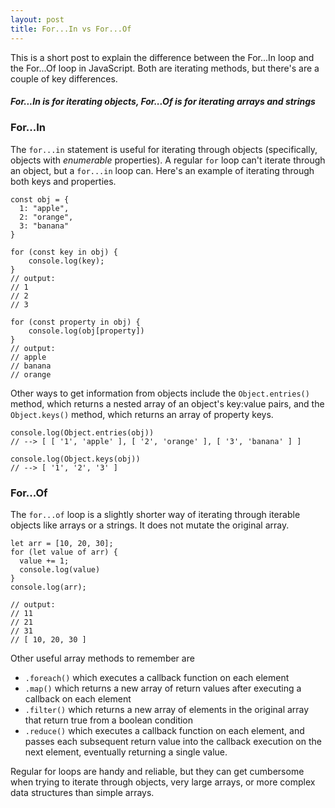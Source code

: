 ```yaml
---
layout: post
title: For...In vs For...Of
---
```


This is a short post to explain the difference between the For...In loop and the For...Of loop in JavaScript. Both are iterating methods, but there's are a couple of key differences.

##### For...In is for iterating objects, For...Of is for iterating arrays and strings


### For...In

The `for...in` statement is useful for iterating through objects (specifically, objects with *enumerable* properties). A regular `for` loop can't iterate through an object, but a `for...in` loop can. Here's an example of iterating through both keys and properties.

    const obj = {
      1: "apple",
      2: "orange",
      3: "banana"
    }

    for (const key in obj) {
        console.log(key);
    }
    // output:
    // 1
    // 2
    // 3

    for (const property in obj) {
        console.log(obj[property])
    }
    // output:
    // apple
    // banana
    // orange

Other ways to get information from objects include the `Object.entries()` method, which returns a nested array of an object's key:value pairs, and the `Object.keys()` method, which returns an array of property keys.

    console.log(Object.entries(obj))
    // --> [ [ '1', 'apple' ], [ '2', 'orange' ], [ '3', 'banana' ] ]

    console.log(Object.keys(obj))
    // --> [ '1', '2', '3' ]

### For...Of

The `for...of` loop is a slightly shorter way of iterating through iterable objects like arrays or a strings. It does not mutate the original array.

    let arr = [10, 20, 30];
    for (let value of arr) {
      value += 1;
      console.log(value)
    }
    console.log(arr);

    // output:
    // 11
    // 21
    // 31
    // [ 10, 20, 30 ]

Other useful array methods to remember are 
- `.foreach()` which executes a callback function on each element
- `.map()` which returns a new array of return values after executing a callback on each element
- `.filter()` which returns a new array of elements in the original array that return true from a boolean condition
- `.reduce()` which executes a callback function on each element, and passes each subsequent return value into the callback execution on the next element, eventually returning a single value.

Regular for loops are handy and reliable, but they can get cumbersome when trying to iterate through objects, very large arrays, or more complex data structures than simple arrays.